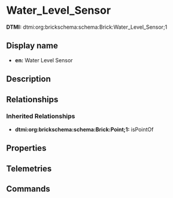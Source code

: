 # Water_Level_Sensor
**DTMI:** dtmi:org:brickschema:schema:Brick:Water_Level_Sensor;1
## Display name
- **en:** Water Level Sensor
## Description
## Relationships
### Inherited Relationships
* **dtmi:org:brickschema:schema:Brick:Point;1:** isPointOf
## Properties
## Telemetries
## Commands
